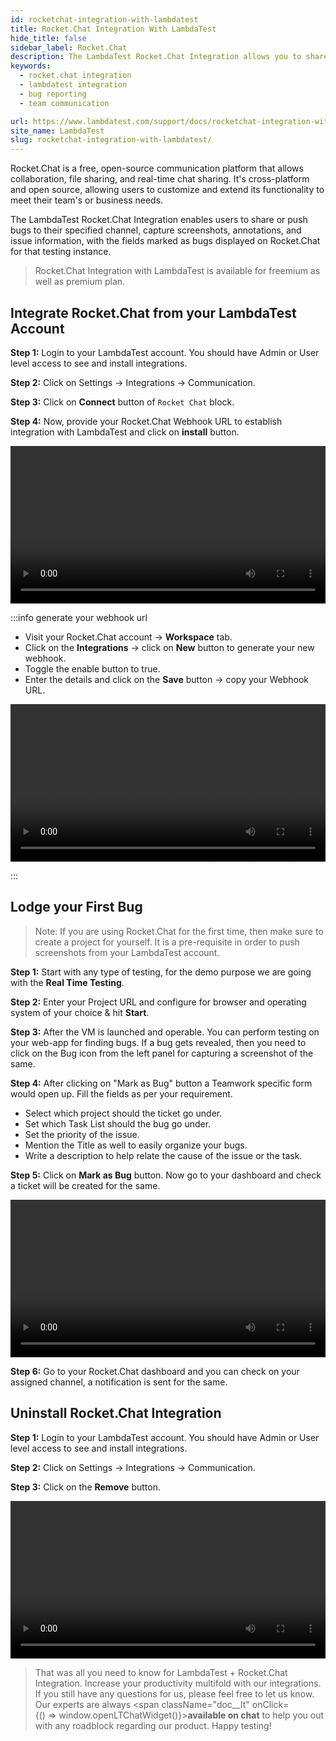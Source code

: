```yaml
---
id: rocketchat-integration-with-lambdatest
title: Rocket.Chat Integration With LambdaTest
hide_title: false
sidebar_label: Rocket.Chat
description: The LambdaTest Rocket.Chat Integration allows you to share or push a bug to your specified Rocket.Chat channel from the LambdaTest platform in a single click. You can share any UI observations and input with your team on Rocket.Chat anytime, by just capturing a screenshot in the middle of your test session through LambdaTest. You can also annotate the screenshot or highlight your issue or input. The fields populated by you while marking as bug through LambdaTest gets displayed as information on Rocket.Chat for that testing instance.
keywords:
  - rocket.chat integration
  - lambdatest integration
  - bug reporting
  - team communication

url: https://www.lambdatest.com/support/docs/rocketchat-integration-with-lambdatest/
site_name: LambdaTest
slug: rocketchat-integration-with-lambdatest/
---
```


<script type="application/ld+json"
      dangerouslySetInnerHTML={{ __html: JSON.stringify({
       "@context": "https://schema.org",
        "@type": "BreadcrumbList",
        "itemListElement": [{
          "@type": "ListItem",
          "position": 1,
          "name": "LambdaTest",
          "item": "https://www.lambdatest.com"
        },{
          "@type": "ListItem",
          "position": 2,
          "name": "Support",
          "item": "https://www.lambdatest.com/support/docs/"
        },{
          "@type": "ListItem",
          "position": 3,
          "name": "Rocket.Chat Integration",
          "item": "https://www.lambdatest.com/support/docs/rocketchat-integration-with-lambdatest/"
        }]
      })
    }}
></script>

Rocket.Chat is a free, open-source communication platform that allows collaboration, file sharing, and real-time chat sharing. It's cross-platform and open source, allowing users to customize and extend its functionality to meet their team's or business needs.

The LambdaTest Rocket.Chat Integration enables users to share or push bugs to their specified channel, capture screenshots, annotations, and issue information, with the fields marked as bugs displayed on Rocket.Chat for that testing instance.

> Rocket.Chat Integration with LambdaTest is available for freemium as well as premium plan.

## Integrate Rocket.Chat from your LambdaTest Account

**Step 1:** Login to your LambdaTest account. You should have Admin or User level access to see and install integrations.

**Step 2:** Click on Settings -> Integrations -> Communication.

**Step 3:** Click on **Connect** button of `Rocket Chat` block.

**Step 4:** Now, provide your Rocket.Chat Webhook URL to establish integration with LambdaTest and click on **install** button.

<video class="right-side" width="100%" controls id="vid">
<source src= {require('../assets/videos/integration/team-communication/rocketchat/rocketchat-integration.mp4').default} type="video/mp4" />
</video>

:::info generate your webhook url

- Visit your Rocket.Chat account -> **Workspace** tab.
- Click on the **Integrations** -> click on **New** button to generate your new webhook.
- Toggle the enable button to true.
- Enter the details and click on the **Save** button -> copy your Webhook URL.

<video class="right-side" width="100%" controls id="vid">
<source src= {require('../assets/videos/integration/team-communication/rocketchat/rocketchat-webhook.mp4').default} type="video/mp4" />
</video>

:::

## Lodge your First Bug

> Note: If you are using Rocket.Chat for the first time, then make sure to create a project for yourself. It is a pre-requisite in order to push screenshots from your LambdaTest account.

**Step 1:** Start with any type of testing, for the demo purpose we are going with the **Real Time Testing**.

**Step 2:** Enter your Project URL and configure for browser and operating system of your choice & hit **Start**.

**Step 3:** After the VM is launched and operable. You can perform testing on your web-app for finding bugs. If a bug gets revealed, then you need to click on the Bug icon from the left panel for capturing a screenshot of the same.

**Step 4:** After clicking on "Mark as Bug" button a Teamwork specific form would open up. Fill the fields as per your requirement.
- Select which project should the ticket go under.
- Set which Task List should the bug go under.
- Set the priority of the issue.
- Mention the Title as well to easily organize your bugs.
- Write a description to help relate the cause of the issue or the task.

**Step 5:** Click on **Mark as Bug** button. Now go to your dashboard and check a ticket will be created for the same.

<video class="right-side" width="100%" controls id="vid">
<source src= {require('../assets/videos/integration/team-communication/rocketchat/rocketchat-bug.mp4').default} type="video/mp4" />
</video>

**Step 6:** Go to your Rocket.Chat dashboard and you can check on your assigned channel, a notification is sent for the same.

## Uninstall Rocket.Chat Integration

**Step 1:** Login to your LambdaTest account. You should have Admin or User level access to see and install integrations.

**Step 2:** Click on Settings -> Integrations -> Communication.

**Step 3:** Click on the **Remove** button.

<video class="right-side" width="100%" controls id="vid">
<source src= {require('../assets/videos/integration/team-communication/rocketchat/rocketchat-remove.mp4').default} type="video/mp4" />
</video>

>That was all you need to know for LambdaTest + Rocket.Chat Integration. Increase your productivity multifold with our integrations. If you still have any questions for us, please feel free to let us know. Our experts are always <span className="doc__lt" onClick={() => window.openLTChatWidget()}>**available on chat**</span> to help you out with any roadblock regarding our product. Happy testing! 


